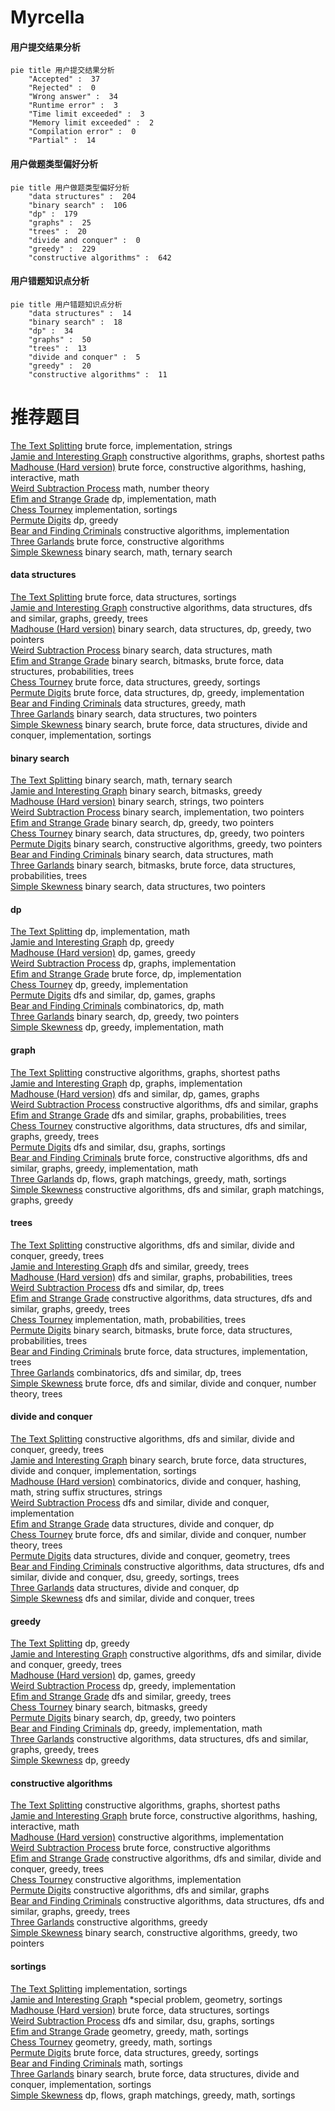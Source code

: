 # Myrcella
<!-- tabs:start -->
#### **用户提交结果分析**

```mermaid
pie title 用户提交结果分析
    "Accepted" :  37
    "Rejected" :  0
    "Wrong answer" :  34
    "Runtime error" :  3
    "Time limit exceeded" :  3
    "Memory limit exceeded" :  2
    "Compilation error" :  0
    "Partial" :  14
```
#### **用户做题类型偏好分析**

```mermaid
pie title 用户做题类型偏好分析
    "data structures" :  204
    "binary search" :  106
    "dp" :  179
    "graphs" :  25
    "trees" :  20
    "divide and conquer" :  0
    "greedy" :  229
    "constructive algorithms" :  642
```
#### **用户错题知识点分析**

```mermaid
pie title 用户错题知识点分析
    "data structures" :  14
    "binary search" :  18
    "dp" :  34
    "graphs" :  50
    "trees" :  13
    "divide and conquer" :  5
    "greedy" :  20
    "constructive algorithms" :  11
```
<!-- tabs:end -->
# 推荐题目
[The Text Splitting](http://codeforces.com/problemset/problem/612/A)		brute force,
                        implementation,
                        strings		  
[Jamie and Interesting Graph](http://codeforces.com/problemset/problem/916/C)		constructive algorithms,
                        graphs,
                        shortest paths		  
[Madhouse (Hard version)](http://codeforces.com/problemset/problem/1286/C2)		brute force,
                        constructive algorithms,
                        hashing,
                        interactive,
                        math		  
[Weird Subtraction Process](http://codeforces.com/problemset/problem/946/B)		math,
                        number theory		  
[Efim and Strange Grade](https://codeforces.com/contest/719/problem/C)		dp,
                        implementation,
                        math		  
[Chess Tourney](http://codeforces.com/problemset/problem/845/A)		implementation,
                        sortings		  
[Permute Digits](http://codeforces.com/problemset/problem/915/C)		dp,
                        greedy		  
[Bear and Finding Criminals](http://codeforces.com/problemset/problem/680/B)		constructive algorithms,
                        implementation		  
[Three Garlands](http://codeforces.com/problemset/problem/911/C)		brute force,
                        constructive algorithms		  
[Simple Skewness](http://codeforces.com/problemset/problem/626/E)		binary search,
                        math,
                        ternary search		  
<!-- tabs:start -->
#### **data structures**
[The Text Splitting](http://codeforces.com/problemset/problem/103/D)		brute force,
                        data structures,
                        sortings		  
[Jamie and Interesting Graph](https://codeforces.com/contest/1287/problem/D)		constructive algorithms,
                        data structures,
                        dfs and similar,
                        graphs,
                        greedy,
                        trees		  
[Madhouse (Hard version)](http://codeforces.com/problemset/problem/1492/C)		binary search,
                        data structures,
                        dp,
                        greedy,
                        two pointers		  
[Weird Subtraction Process](http://codeforces.com/problemset/problem/1490/G)		binary search,
                        data structures,
                        math		  
[Efim and Strange Grade](http://codeforces.com/problemset/problem/1479/D)		binary search,
                        bitmasks,
                        brute force,
                        data structures,
                        probabilities,
                        trees		  
[Chess Tourney](http://codeforces.com/problemset/problem/1497/A)		brute force,
                        data structures,
                        greedy,
                        sortings		  
[Permute Digits](http://codeforces.com/problemset/problem/1491/C)		brute force,
                        data structures,
                        dp,
                        greedy,
                        implementation		  
[Bear and Finding Criminals](http://codeforces.com/problemset/problem/1492/B)		data structures,
                        greedy,
                        math		  
[Three Garlands](http://codeforces.com/problemset/problem/1436/E)		binary search,
                        data structures,
                        two pointers		  
[Simple Skewness](http://codeforces.com/problemset/problem/1461/D)		binary search,
                        brute force,
                        data structures,
                        divide and conquer,
                        implementation,
                        sortings		  
#### **binary search**
[The Text Splitting](http://codeforces.com/problemset/problem/626/E)		binary search,
                        math,
                        ternary search		  
[Jamie and Interesting Graph](http://codeforces.com/problemset/problem/309/C)		binary search,
                        bitmasks,
                        greedy		  
[Madhouse (Hard version)](http://codeforces.com/problemset/problem/701/C)		binary search,
                        strings,
                        two pointers		  
[Weird Subtraction Process](http://codeforces.com/problemset/problem/1060/C)		binary search,
                        implementation,
                        two pointers		  
[Efim and Strange Grade](http://codeforces.com/problemset/problem/734/C)		binary search,
                        dp,
                        greedy,
                        two pointers		  
[Chess Tourney](http://codeforces.com/problemset/problem/1492/C)		binary search,
                        data structures,
                        dp,
                        greedy,
                        two pointers		  
[Permute Digits](http://codeforces.com/problemset/problem/1463/D)		binary search,
                        constructive algorithms,
                        greedy,
                        two pointers		  
[Bear and Finding Criminals](http://codeforces.com/problemset/problem/1490/G)		binary search,
                        data structures,
                        math		  
[Three Garlands](http://codeforces.com/problemset/problem/1479/D)		binary search,
                        bitmasks,
                        brute force,
                        data structures,
                        probabilities,
                        trees		  
[Simple Skewness](http://codeforces.com/problemset/problem/1436/E)		binary search,
                        data structures,
                        two pointers		  
#### **dp**
[The Text Splitting](https://codeforces.com/contest/719/problem/C)		dp,
                        implementation,
                        math		  
[Jamie and Interesting Graph](http://codeforces.com/problemset/problem/915/C)		dp,
                        greedy		  
[Madhouse (Hard version)](http://codeforces.com/problemset/problem/74/B)		dp,
                        games,
                        greedy		  
[Weird Subtraction Process](https://codeforces.com/contest/1138/problem/E)		dp,
                        graphs,
                        implementation		  
[Efim and Strange Grade](http://codeforces.com/problemset/problem/327/A)		brute force,
                        dp,
                        implementation		  
[Chess Tourney](http://codeforces.com/problemset/problem/702/A)		dp,
                        greedy,
                        implementation		  
[Permute Digits](https://codeforces.com/contest/918/problem/D)		dfs and similar,
                        dp,
                        games,
                        graphs		  
[Bear and Finding Criminals](https://codeforces.com/contest/1248/problem/C)		combinatorics,
                        dp,
                        math		  
[Three Garlands](http://codeforces.com/problemset/problem/734/C)		binary search,
                        dp,
                        greedy,
                        two pointers		  
[Simple Skewness](http://codeforces.com/problemset/problem/917/A)		dp,
                        greedy,
                        implementation,
                        math		  
#### **graph**
[The Text Splitting](http://codeforces.com/problemset/problem/916/C)		constructive algorithms,
                        graphs,
                        shortest paths		  
[Jamie and Interesting Graph](https://codeforces.com/contest/1138/problem/E)		dp,
                        graphs,
                        implementation		  
[Madhouse (Hard version)](https://codeforces.com/contest/918/problem/D)		dfs and similar,
                        dp,
                        games,
                        graphs		  
[Weird Subtraction Process](https://codeforces.com/contest/782/problem/E)		constructive algorithms,
                        dfs and similar,
                        graphs		  
[Efim and Strange Grade](http://codeforces.com/problemset/problem/1361/E)		dfs and similar,
                        graphs,
                        probabilities,
                        trees		  
[Chess Tourney](https://codeforces.com/contest/1287/problem/D)		constructive algorithms,
                        data structures,
                        dfs and similar,
                        graphs,
                        greedy,
                        trees		  
[Permute Digits](http://codeforces.com/problemset/problem/1242/B)		dfs and similar,
                        dsu,
                        graphs,
                        sortings		  
[Bear and Finding Criminals](http://codeforces.com/problemset/problem/1487/C)		brute force,
                        constructive algorithms,
                        dfs and similar,
                        graphs,
                        greedy,
                        implementation,
                        math		  
[Three Garlands](http://codeforces.com/problemset/problem/1437/C)		dp,
                        flows,
                        graph matchings,
                        greedy,
                        math,
                        sortings		  
[Simple Skewness](http://codeforces.com/problemset/problem/1470/D)		constructive algorithms,
                        dfs and similar,
                        graph matchings,
                        graphs,
                        greedy		  
#### **trees**
[The Text Splitting](http://codeforces.com/problemset/problem/321/C)		constructive algorithms,
                        dfs and similar,
                        divide and conquer,
                        greedy,
                        trees		  
[Jamie and Interesting Graph](http://codeforces.com/problemset/problem/846/E)		dfs and similar,
                        greedy,
                        trees		  
[Madhouse (Hard version)](http://codeforces.com/problemset/problem/1361/E)		dfs and similar,
                        graphs,
                        probabilities,
                        trees		  
[Weird Subtraction Process](http://codeforces.com/problemset/problem/734/E)		dfs and similar,
                        dp,
                        trees		  
[Efim and Strange Grade](https://codeforces.com/contest/1287/problem/D)		constructive algorithms,
                        data structures,
                        dfs and similar,
                        graphs,
                        greedy,
                        trees		  
[Chess Tourney](http://codeforces.com/problemset/problem/280/C)		implementation,
                        math,
                        probabilities,
                        trees		  
[Permute Digits](http://codeforces.com/problemset/problem/1479/D)		binary search,
                        bitmasks,
                        brute force,
                        data structures,
                        probabilities,
                        trees		  
[Bear and Finding Criminals](http://codeforces.com/problemset/problem/1511/C)		brute force,
                        data structures,
                        implementation,
                        trees		  
[Three Garlands](http://codeforces.com/problemset/problem/1499/F)		combinatorics,
                        dfs and similar,
                        dp,
                        trees		  
[Simple Skewness](http://codeforces.com/problemset/problem/1491/E)		brute force,
                        dfs and similar,
                        divide and conquer,
                        number theory,
                        trees		  
#### **divide and conquer**
[The Text Splitting](http://codeforces.com/problemset/problem/321/C)		constructive algorithms,
                        dfs and similar,
                        divide and conquer,
                        greedy,
                        trees		  
[Jamie and Interesting Graph](http://codeforces.com/problemset/problem/1461/D)		binary search,
                        brute force,
                        data structures,
                        divide and conquer,
                        implementation,
                        sortings		  
[Madhouse (Hard version)](http://codeforces.com/problemset/problem/1466/G)		combinatorics,
                        divide and conquer,
                        hashing,
                        math,
                        string suffix structures,
                        strings		  
[Weird Subtraction Process](http://codeforces.com/problemset/problem/1490/D)		dfs and similar,
                        divide and conquer,
                        implementation		  
[Efim and Strange Grade](https://codeforces.com/contest/1483/problem/C)		data structures,
                        divide and conquer,
                        dp		  
[Chess Tourney](http://codeforces.com/problemset/problem/1491/E)		brute force,
                        dfs and similar,
                        divide and conquer,
                        number theory,
                        trees		  
[Permute Digits](http://codeforces.com/problemset/problem/1303/G)		data structures,
                        divide and conquer,
                        geometry,
                        trees		  
[Bear and Finding Criminals](http://codeforces.com/problemset/problem/1494/D)		constructive algorithms,
                        data structures,
                        dfs and similar,
                        divide and conquer,
                        dsu,
                        greedy,
                        sortings,
                        trees		  
[Three Garlands](http://codeforces.com/problemset/problem/1482/E)		data structures,
                        divide and conquer,
                        dp		  
[Simple Skewness](http://codeforces.com/problemset/problem/566/C)		dfs and similar,
                        divide and conquer,
                        trees		  
#### **greedy**
[The Text Splitting](http://codeforces.com/problemset/problem/915/C)		dp,
                        greedy		  
[Jamie and Interesting Graph](http://codeforces.com/problemset/problem/321/C)		constructive algorithms,
                        dfs and similar,
                        divide and conquer,
                        greedy,
                        trees		  
[Madhouse (Hard version)](http://codeforces.com/problemset/problem/74/B)		dp,
                        games,
                        greedy		  
[Weird Subtraction Process](http://codeforces.com/problemset/problem/702/A)		dp,
                        greedy,
                        implementation		  
[Efim and Strange Grade](http://codeforces.com/problemset/problem/846/E)		dfs and similar,
                        greedy,
                        trees		  
[Chess Tourney](http://codeforces.com/problemset/problem/309/C)		binary search,
                        bitmasks,
                        greedy		  
[Permute Digits](http://codeforces.com/problemset/problem/734/C)		binary search,
                        dp,
                        greedy,
                        two pointers		  
[Bear and Finding Criminals](http://codeforces.com/problemset/problem/917/A)		dp,
                        greedy,
                        implementation,
                        math		  
[Three Garlands](https://codeforces.com/contest/1287/problem/D)		constructive algorithms,
                        data structures,
                        dfs and similar,
                        graphs,
                        greedy,
                        trees		  
[Simple Skewness](http://codeforces.com/problemset/problem/717/B)		dp,
                        greedy		  
#### **constructive algorithms**
[The Text Splitting](http://codeforces.com/problemset/problem/916/C)		constructive algorithms,
                        graphs,
                        shortest paths		  
[Jamie and Interesting Graph](http://codeforces.com/problemset/problem/1286/C2)		brute force,
                        constructive algorithms,
                        hashing,
                        interactive,
                        math		  
[Madhouse (Hard version)](http://codeforces.com/problemset/problem/680/B)		constructive algorithms,
                        implementation		  
[Weird Subtraction Process](http://codeforces.com/problemset/problem/911/C)		brute force,
                        constructive algorithms		  
[Efim and Strange Grade](http://codeforces.com/problemset/problem/321/C)		constructive algorithms,
                        dfs and similar,
                        divide and conquer,
                        greedy,
                        trees		  
[Chess Tourney](http://codeforces.com/problemset/problem/275/B)		constructive algorithms,
                        implementation		  
[Permute Digits](https://codeforces.com/contest/782/problem/E)		constructive algorithms,
                        dfs and similar,
                        graphs		  
[Bear and Finding Criminals](https://codeforces.com/contest/1287/problem/D)		constructive algorithms,
                        data structures,
                        dfs and similar,
                        graphs,
                        greedy,
                        trees		  
[Three Garlands](http://codeforces.com/problemset/problem/1493/A)		constructive algorithms,
                        greedy		  
[Simple Skewness](http://codeforces.com/problemset/problem/1463/D)		binary search,
                        constructive algorithms,
                        greedy,
                        two pointers		  
#### **sortings**
[The Text Splitting](http://codeforces.com/problemset/problem/845/A)		implementation,
                        sortings		  
[Jamie and Interesting Graph](http://codeforces.com/problemset/problem/1402/B)		*special problem,
                        geometry,
                        sortings		  
[Madhouse (Hard version)](http://codeforces.com/problemset/problem/103/D)		brute force,
                        data structures,
                        sortings		  
[Weird Subtraction Process](http://codeforces.com/problemset/problem/1242/B)		dfs and similar,
                        dsu,
                        graphs,
                        sortings		  
[Efim and Strange Grade](https://codeforces.com/contest/1496/problem/C)		geometry,
                        greedy,
                        math,
                        sortings		  
[Chess Tourney](http://codeforces.com/problemset/problem/1495/A)		geometry,
                        greedy,
                        math,
                        sortings		  
[Permute Digits](http://codeforces.com/problemset/problem/1497/A)		brute force,
                        data structures,
                        greedy,
                        sortings		  
[Bear and Finding Criminals](http://codeforces.com/problemset/problem/1427/A)		math,
                        sortings		  
[Three Garlands](http://codeforces.com/problemset/problem/1461/D)		binary search,
                        brute force,
                        data structures,
                        divide and conquer,
                        implementation,
                        sortings		  
[Simple Skewness](http://codeforces.com/problemset/problem/1437/C)		dp,
                        flows,
                        graph matchings,
                        greedy,
                        math,
                        sortings		  
<!-- tabs:end -->
